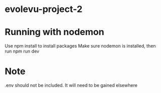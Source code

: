 # evolevu-project-2

# Running with nodemon
Use npm install to install packages
Make sure nodemon is installed, then run npm run dev

# Note
.env should not be included. It will need to be gained elsewhere
